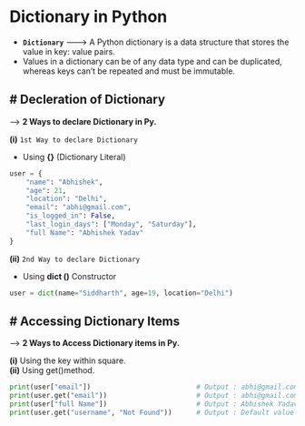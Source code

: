 # Dictionary in Python

- **`Dictionary`** ---> A Python dictionary is a data structure that stores the value in key: value pairs.
- Values in a dictionary can be of any data type and can be duplicated, whereas keys can’t be repeated and must be immutable.

## # Decleration of Dictionary 

--> **2 Ways to declare Dictionary in Py.**

**(i)** `1st Way to declare Dictionary`

- Using **{}** (Dictionary Literal)

``` py
user = {
    "name": "Abhishek",
    "age": 21,
    "location": "Delhi",
    "email": "abhi@gmail.com",
    "is_logged_in": False,
    "last_login_days": ["Monday", "Saturday"],
    "full Name": "Abhishek Yadav"
}
```

**(ii)** `2nd Way to declare Dictionary`

- Using **dict ()** Constructor

```py
user = dict(name="Siddharth", age=19, location="Delhi")
```

## # Accessing Dictionary Items

--> **2 Ways to Access Dictionary items in Py.**

**(i)** Using the key within square.  
**(ii)** Using get()method.

``` py
print(user["email"])                          # Output : abhi@gmail.com
print(user.get("email"))                      # Output : abhi@gmail.com
print(user["full Name"])                      # Output : Abhishek Yadav
print(user.get("username", "Not Found"))      # Output : Default value if key is missing
```












